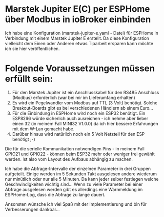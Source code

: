 # Marstek Jupiter E(C) per ESPHome über Modbus in ioBroker einbinden


Ich habe eine Konfiguration (marstek-jupiter-e.yaml - Datei) für ESPHome in Verbindung mit einem Marstek Jupiter E erstellt.
Da diese Konfiguration vielleicht dem Einen oder Anderen etwas Tiparbeit ersparen kann möchte ich sie hier veröffentlichen.

#  
# Folgende Voraussetzungen müssen erfüllt sein:

1. Für den Marstek Jupiter ist ein Anschlusskabel für den RS485 Anschluss (Modbus) erforderlich (war bei mir im Lieferumfang erhalten)
2. Es wird ein Pegelwandler vom Modbus auf TTL (3 Volt) benötigt. Solche Breakout-Boards gibt es bei verschiedenen Händlern ab einem Euro...
3. Für die Einbindung in ESPHome wird noch ein ESP32 benötigt. Ein ESP8266 würde sicherlich auch ausreichen - ich nehme aber lieber einen 32 (in meinem Fall MINI32 V1.0.0) da ich hier bessere Erfahrungen mit dem W-Lan gemacht habe.
4. Darüber hinaus wird natürlich noch ein 5 Volt Netzteil für den ESP benötigt ;-)

Die für die serielle Kommunikation notwendigen Pins - in meinem Fall GPIO21 und GPIO22 - können beim ESP32 mehr oder weniger frei gewählt werden. Ist also vom Layout des Aufbaus abhängig zu machen.

Ich habe die Abfrage-Intervalle der einzelnen Parameter in drei Gruppen aufgeteilt. Einige werden im 5 Sekunden Takt ausgelesen andere wiederum nur minütlich oder nur alle 5 Minuten. Da kann jeder selber festlegen welche Geschwindigkeiten wichtig sind... Wenn zu viele Parameter bei einer Abfrage ausgelesen werden gibt es allerdings eine Warnmeldung im ESPHome-Log, dass die Abfrage zu lange dauert.

Ansonsten wünsche ich viel Spaß mit der Implementierung und bin für Verbesserungen dankbar...
